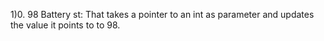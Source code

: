 1)0. 98 Battery st: That takes a pointer to an int as parameter and updates the value it points to to 98.
